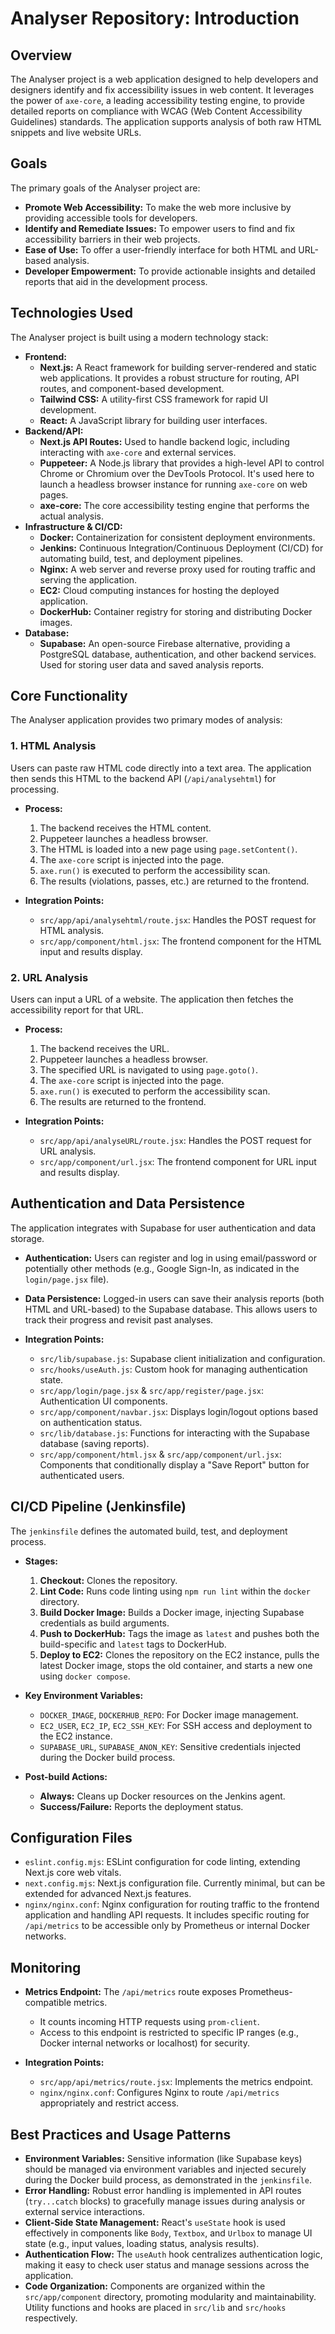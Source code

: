 # Analyser Repository: Introduction

## Overview

The Analyser project is a web application designed to help developers and designers identify and fix accessibility issues in web content. It leverages the power of `axe-core`, a leading accessibility testing engine, to provide detailed reports on compliance with WCAG (Web Content Accessibility Guidelines) standards. The application supports analysis of both raw HTML snippets and live website URLs.

## Goals

The primary goals of the Analyser project are:

*   **Promote Web Accessibility:** To make the web more inclusive by providing accessible tools for developers.
*   **Identify and Remediate Issues:** To empower users to find and fix accessibility barriers in their web projects.
*   **Ease of Use:** To offer a user-friendly interface for both HTML and URL-based analysis.
*   **Developer Empowerment:** To provide actionable insights and detailed reports that aid in the development process.

## Technologies Used

The Analyser project is built using a modern technology stack:

*   **Frontend:**
    *   **Next.js:** A React framework for building server-rendered and static web applications. It provides a robust structure for routing, API routes, and component-based development.
    *   **Tailwind CSS:** A utility-first CSS framework for rapid UI development.
    *   **React:** A JavaScript library for building user interfaces.
*   **Backend/API:**
    *   **Next.js API Routes:** Used to handle backend logic, including interacting with `axe-core` and external services.
    *   **Puppeteer:** A Node.js library that provides a high-level API to control Chrome or Chromium over the DevTools Protocol. It's used here to launch a headless browser instance for running `axe-core` on web pages.
    *   **axe-core:** The core accessibility testing engine that performs the actual analysis.
*   **Infrastructure & CI/CD:**
    *   **Docker:** Containerization for consistent deployment environments.
    *   **Jenkins:** Continuous Integration/Continuous Deployment (CI/CD) for automating build, test, and deployment pipelines.
    *   **Nginx:** A web server and reverse proxy used for routing traffic and serving the application.
    *   **EC2:** Cloud computing instances for hosting the deployed application.
    *   **DockerHub:** Container registry for storing and distributing Docker images.
*   **Database:**
    *   **Supabase:** An open-source Firebase alternative, providing a PostgreSQL database, authentication, and other backend services. Used for storing user data and saved analysis reports.

## Core Functionality

The Analyser application provides two primary modes of analysis:

### 1. HTML Analysis

Users can paste raw HTML code directly into a text area. The application then sends this HTML to the backend API (`/api/analysehtml`) for processing.

*   **Process:**
    1.  The backend receives the HTML content.
    2.  Puppeteer launches a headless browser.
    3.  The HTML is loaded into a new page using `page.setContent()`.
    4.  The `axe-core` script is injected into the page.
    5.  `axe.run()` is executed to perform the accessibility scan.
    6.  The results (violations, passes, etc.) are returned to the frontend.

*   **Integration Points:**
    *   `src/app/api/analysehtml/route.jsx`: Handles the POST request for HTML analysis.
    *   `src/app/component/html.jsx`: The frontend component for the HTML input and results display.

### 2. URL Analysis

Users can input a URL of a website. The application then fetches the accessibility report for that URL.

*   **Process:**
    1.  The backend receives the URL.
    2.  Puppeteer launches a headless browser.
    3.  The specified URL is navigated to using `page.goto()`.
    4.  The `axe-core` script is injected into the page.
    5.  `axe.run()` is executed to perform the accessibility scan.
    6.  The results are returned to the frontend.

*   **Integration Points:**
    *   `src/app/api/analyseURL/route.jsx`: Handles the POST request for URL analysis.
    *   `src/app/component/url.jsx`: The frontend component for URL input and results display.

## Authentication and Data Persistence

The application integrates with Supabase for user authentication and data storage.

*   **Authentication:** Users can register and log in using email/password or potentially other methods (e.g., Google Sign-In, as indicated in the `login/page.jsx` file).
*   **Data Persistence:** Logged-in users can save their analysis reports (both HTML and URL-based) to the Supabase database. This allows users to track their progress and revisit past analyses.

*   **Integration Points:**
    *   `src/lib/supabase.js`: Supabase client initialization and configuration.
    *   `src/hooks/useAuth.js`: Custom hook for managing authentication state.
    *   `src/app/login/page.jsx` & `src/app/register/page.jsx`: Authentication UI components.
    *   `src/app/component/navbar.jsx`: Displays login/logout options based on authentication status.
    *   `src/lib/database.js`: Functions for interacting with the Supabase database (saving reports).
    *   `src/app/component/html.jsx` & `src/app/component/url.jsx`: Components that conditionally display a "Save Report" button for authenticated users.

## CI/CD Pipeline (Jenkinsfile)

The `jenkinsfile` defines the automated build, test, and deployment process.

*   **Stages:**
    1.  **Checkout:** Clones the repository.
    2.  **Lint Code:** Runs code linting using `npm run lint` within the `docker` directory.
    3.  **Build Docker Image:** Builds a Docker image, injecting Supabase credentials as build arguments.
    4.  **Push to DockerHub:** Tags the image as `latest` and pushes both the build-specific and `latest` tags to DockerHub.
    5.  **Deploy to EC2:** Clones the repository on the EC2 instance, pulls the latest Docker image, stops the old container, and starts a new one using `docker compose`.

*   **Key Environment Variables:**
    *   `DOCKER_IMAGE`, `DOCKERHUB_REPO`: For Docker image management.
    *   `EC2_USER`, `EC2_IP`, `EC2_SSH_KEY`: For SSH access and deployment to the EC2 instance.
    *   `SUPABASE_URL`, `SUPABASE_ANON_KEY`: Sensitive credentials injected during the Docker build process.

*   **Post-build Actions:**
    *   **Always:** Cleans up Docker resources on the Jenkins agent.
    *   **Success/Failure:** Reports the deployment status.

## Configuration Files

*   `eslint.config.mjs`: ESLint configuration for code linting, extending Next.js core web vitals.
*   `next.config.mjs`: Next.js configuration file. Currently minimal, but can be extended for advanced Next.js features.
*   `nginx/nginx.conf`: Nginx configuration for routing traffic to the frontend application and handling API requests. It includes specific routing for `/api/metrics` to be accessible only by Prometheus or internal Docker networks.

## Monitoring

*   **Metrics Endpoint:** The `/api/metrics` route exposes Prometheus-compatible metrics.
    *   It counts incoming HTTP requests using `prom-client`.
    *   Access to this endpoint is restricted to specific IP ranges (e.g., Docker internal networks or localhost) for security.

*   **Integration Points:**
    *   `src/app/api/metrics/route.jsx`: Implements the metrics endpoint.
    *   `nginx/nginx.conf`: Configures Nginx to route `/api/metrics` appropriately and restrict access.

## Best Practices and Usage Patterns

*   **Environment Variables:** Sensitive information (like Supabase keys) should be managed via environment variables and injected securely during the Docker build process, as demonstrated in the `jenkinsfile`.
*   **Error Handling:** Robust error handling is implemented in API routes (`try...catch` blocks) to gracefully manage issues during analysis or external service interactions.
*   **Client-Side State Management:** React's `useState` hook is used effectively in components like `Body`, `Textbox`, and `Urlbox` to manage UI state (e.g., input values, loading status, analysis results).
*   **Authentication Flow:** The `useAuth` hook centralizes authentication logic, making it easy to check user status and manage sessions across the application.
*   **Code Organization:** Components are organized within the `src/app/component` directory, promoting modularity and maintainability. Utility functions and hooks are placed in `src/lib` and `src/hooks` respectively.
